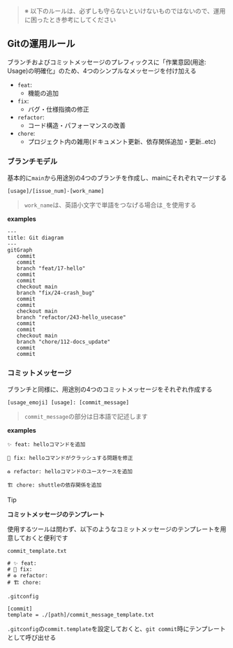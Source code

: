 
>※ 以下のルールは、必ずしも守らないといけないものではないので、運用に困ったとき参考にしてください

## Gitの運用ルール
ブランチおよびコミットメッセージのプレフィックスに「作業意図(用途: Usage)の明確化」のため、4つのシンプルなメッセージを付け加える

* `feat`: 
  * 機能の追加
* `fix`: 
  * バグ・仕様指摘の修正
* `refactor`:
  * コード構造・パフォーマンスの改善
* `chore`: 
  * プロジェクト内の雑用(ドキュメント更新、依存関係追加・更新..etc)

### ブランチモデル
基本的に`main`から用途別の4つのブランチを作成し、mainにそれぞれマージする

```
[usage]/[issue_num]-[work_name]
```

> `work_name`は、英語小文字で単語をつなげる場合は`_`を使用する

**examples**
```mermaid
---
title: Git diagram
---
gitGraph
   commit
   commit
   branch "feat/17-hello"
   commit
   commit
   checkout main
   branch "fix/24-crash_bug"
   commit
   commit
   checkout main
   branch "refactor/243-hello_usecase"
   commit
   commit
   checkout main
   branch "chore/112-docs_update"
   commit
   commit
```


### コミットメッセージ
ブランチと同様に、用途別の4つのコミットメッセージをそれぞれ作成する

```
[usage_emoji] [usage]: [commit_message]
```

>`commit_message`の部分は日本語で記述します

**examples**
```
✨ feat: helloコマンドを追加
```

```
🐛 fix: helloコマンドがクラッシュする問題を修正
```

```
♻️ refactor: helloコマンドのユースケースを追加
```

```
🏗️ chore: shuttleの依存関係を追加
```



> [!TIP]  
> **コミットメッセージのテンプレート**
> 
> 使用するツールは問わず、以下のようなコミットメッセージのテンプレートを用意しておくと便利です
> 
> 
>`commit_template.txt`
>```
># ✨ feat:
># 🐛 fix:
># ♻️ refactor:
># 🏗️ chore:
>```
>
>
>`.gitconfig`
>```
>[commit]
>template = ./[path]/commit_message_template.txt
>```
>
>`.gitconfig`の`commit.template`を設定しておくと、`git commit`時にテンプレートとして呼び出せる

